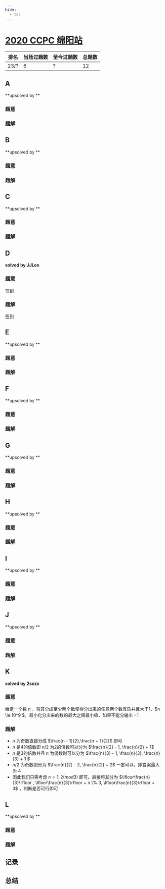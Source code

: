 ```yaml
---
hide:
  - toc
---
```


# [2020 CCPC 绵阳站](https://codeforces.com/gym/102822)

| 排名 | 当场过题数 | 至今过题数 | 总题数 |
| ---- | ---------- | ---------- | ------ |
| 23/? | 6          | ?          | 12     |

## **A**

**upsolved by **

### 题意



### 题解



## **B**

**upsolved by **

### 题意



### 题解



## **C**

**upsolved by **

### 题意



### 题解



## **D**

**solved by JJLeo**

### 题意

签到

### 题解

签到

## **E**

**upsolved by **

### 题意



### 题解



## **F**

**upsolved by **

### 题意



### 题解



## **G**

**upsolved by **

### 题意



### 题解



## **H**

**upsolved by **

### 题意



### 题解



## **I**

**upsolved by **

### 题意



### 题解



## **J**

**upsolved by **

### 题意



### 题解



## **K**

**solved by 2sozx**

### 题意

给定一个数 $n$ ，将其分成至少两个数使得分出来的任意两个数互质并且大于1，$n \le 10^9 $，最小化分出来的数的最大之间最小值，如果不能分输出 $-1$

### 题解

* $n$ 为奇数直接分成 $\frac{n - 1}{2},\frac{n + 1}{2}$ 即可
* $n$ 是4的倍数即 $n/2$ 为2的倍数可以分为 $\frac{n}{2} - 1, \frac{n}{2} + 1$
* $n$ 是3的倍数并且 $n$ 为偶数时可以分为 $\frac{n}{3} - 1, \frac{n}{3}, \frac{n}{3} + 1 $
* $n/2$ 为奇数则分为 $\frac{n}{2} - 2, \frac{n}{2} + 2$ 一定可以，即答案最大为 4
* 因此我们只需考虑 $n = 1,2 (mod 3)$ 即可，直接将其分为 $\lfloor\frac{n}{3}\rfloor , \lfloor\frac{n}{3}\rfloor + n \% 3, \lfloor\frac{n}{3}\rfloor + 3$ ，判断是否可行即可

## **L**

**upsolved by **

### 题意



### 题解



## **记录**



## **总结**

